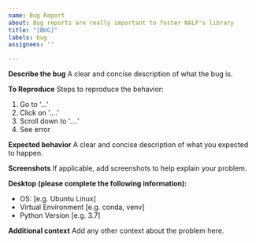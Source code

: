 ```yaml
---
name: Bug Report
about: Bug reports are really important to foster NALP's library
title: "[BUG]"
labels: bug
assignees: ''

---
```


**Describe the bug**
A clear and concise description of what the bug is.

**To Reproduce**
Steps to reproduce the behavior:
1. Go to '...'
2. Click on '....'
3. Scroll down to '....'
4. See error

**Expected behavior**
A clear and concise description of what you expected to happen.

**Screenshots**
If applicable, add screenshots to help explain your problem.

**Desktop (please complete the following information):**
 - OS: [e.g. Ubuntu Linux]
 - Virtual Environment [e.g. conda, venv]
 - Python Version [e.g. 3.7]

**Additional context**
Add any other context about the problem here.
